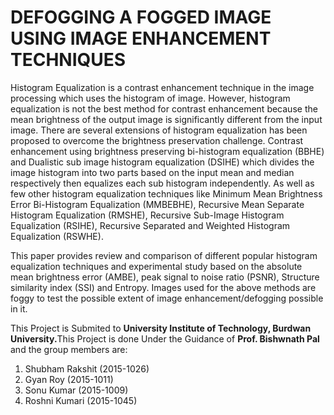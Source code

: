 # DEFOGGING A FOGGED IMAGE USING IMAGE ENHANCEMENT TECHNIQUES
Histogram Equalization is a contrast enhancement technique in the image processing which uses the histogram of image. 
However, histogram equalization is not the best method for contrast enhancement because the mean brightness of the output image 
is significantly different from the input image. There are several extensions of histogram equalization has been proposed to overcome 
the brightness preservation challenge. Contrast enhancement using brightness preserving bi-histogram equalization (BBHE) 
and Dualistic sub image histogram equalization (DSIHE) which divides the image histogram into two parts based on the input mean and median
respectively then equalizes each sub histogram independently. As well as few other histogram equalization techniques like Minimum Mean 
Brightness Error Bi-Histogram Equalization (MMBEBHE), Recursive Mean Separate Histogram Equalization (RMSHE), Recursive Sub-Image 
Histogram Equalization (RSIHE), Recursive Separated and Weighted Histogram Equalization (RSWHE).

This paper provides review and comparison of different popular histogram equalization techniques and experimental study based on the 
absolute mean brightness error (AMBE), peak signal to noise ratio (PSNR), Structure similarity index (SSI) and Entropy. 
Images used for the above methods are foggy to test the possible extent of image enhancement/defogging possible in it.

This Project is Submited to <b>University Institute of Technology, Burdwan University.</b>This Project is done Under the Guidance of 
<b>Prof. Bishwnath Pal</b> and the group members are:
1. Shubham Rakshit (2015-1026)
2. Gyan Roy (2015-1011)
3. Sonu Kumar (2015-1009)
4. Roshni Kumari (2015-1045)
